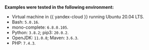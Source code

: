 **Examples were tested in the following environment:**

- Virtual machine in {{ yandex-cloud }} running Ubuntu 20.04 LTS.
- Bash: `5.0.16`.
- mono-complete: `6.8.0.105`.
- Python: `3.8.2`; pip3: `20.0.2`.
- OpenJDK: `11.0.8`; Maven: `3.6.3`.
- PHP: `7.4.3`.

